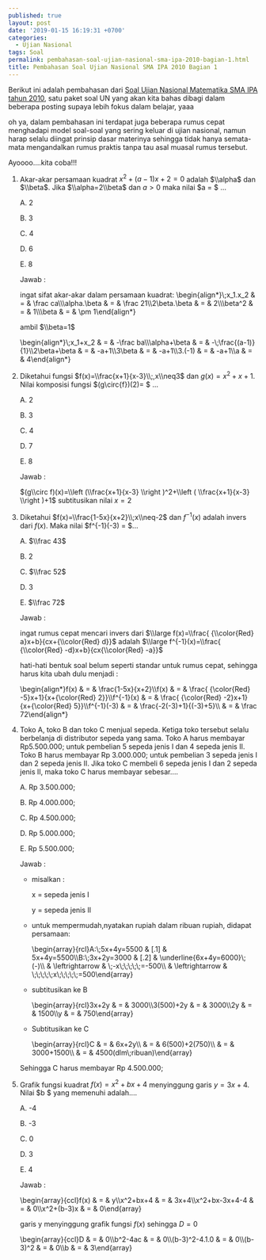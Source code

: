 ```yaml
---
published: true
layout: post
date: '2019-01-15 16:19:31 +0700'
categories:
  - Ujian Nasional
tags: Soal
permalink: pembahasan-soal-ujian-nasional-sma-ipa-2010-bagian-1.html
title: Pembahasan Soal Ujian Nasional SMA IPA 2010 Bagian 1
---
```

Berikut ini adalah pembahasan dari [Soal Ujian Nasional Matematika SMA IPA tahun 2010]({{site.baseurl}}/soal-ujian-nasional-sma-ipa-2010.html), satu paket soal UN yang akan kita bahas dibagi dalam beberapa posting supaya lebih fokus dalam belajar, yaaa

oh ya, dalam pembahasan ini terdapat juga beberapa rumus cepat menghadapi model soal-soal yang sering keluar di ujian nasional, namun harap selalu diingat prinsip dasar materinya sehingga tidak hanya semata-mata mengandalkan rumus praktis tanpa tau asal muasal rumus tersebut.

Ayoooo….kita coba!!!

1.  Akar-akar persamaan kuadrat $x^2+(a-1)x+2=0$ adalah $\\alpha$ dan $\\beta$. Jika $\\alpha=2\\beta$ dan $a > 0$ maka nilai $a = $ …
    
    A. 2
    
    B. 3
    
    C. 4
    
    D. 6
    
    E. 8
    
    Jawab :
    
    ingat sifat akar-akar dalam persamaan kuadrat: \\begin{align\*}\\;x\_1.x\_2 & = & \\frac ca\\\\\\alpha.\\beta & = & \\frac 21\\\\2\\beta.\\beta & = & 2\\\\\\beta^2 & = & 1\\\\\\beta & = & \\pm 1\\end{align\*}
    
    ambil $\\beta=1$
    
    \\begin{align\*}\\;x\_1+x\_2 & = & -\\frac ba\\\\\\alpha+\\beta & = & -\\;\\frac{(a-1)}{1}\\\\2\\beta+\\beta & = & -a+1\\\\3\\beta & = & -a+1\\\\3.(-1) & = & -a+1\\\\a & = & 4\\end{align\*}
    
2.  Diketahui fungsi $f(x)=\\frac{x+1}{x-3}\\;,x\\neq3$ dan $g(x)=x^2+x+1$. Nilai komposisi fungsi $(g\\circ{f})(2)= $ ...
    
    A. 2
    
    B. 3
    
    C. 4
    
    D. 7
    
    E. 8
    
    Jawab :
    
    $(g\\circ f)(x)=\\left (\\frac{x+1}{x-3} \\right )^2+\\left ( \\frac{x+1}{x-3} \\right )+1$ subtitusikan nilai $x = 2$
    
3.  Diketahui $f(x)=\\frac{1-5x}{x+2}\\;x\\neq-2$ dan $f^{-1}(x)$ adalah invers dari $f(x)$. Maka nilai $f^{-1}(-3) = $...
    
    A. $\\frac 43$
    
    B. 2
    
    C. $\\frac 52$
    
    D. 3
    
    E. $\\frac 72$
    
    Jawab :
    
    ingat rumus cepat mencari invers dari $\\large f(x)=\\frac{ {\\color{Red} a}x+b}{cx+{\\color{Red} d}}$ adalah $\\large f^{-1}(x)=\\frac{ {\\color{Red} -d}x+b}{cx{\\color{Red} -a}}$
    
    hati-hati bentuk soal belum seperti standar untuk rumus cepat, sehingga harus kita ubah dulu menjadi :
    
    \\begin{align\*}f(x) & = & \\frac{1-5x}{x+2}\\\\f(x) & = & \\frac{ {\\color{Red} -5}x+1}{x+{\\color{Red} 2}}\\\\f^{-1}(x) & = & \\frac{ {\\color{Red} -2}x+1}{x+{\\color{Red} 5}}\\\\f^{-1}(-3) & = & \\frac{-2(-3)+1}{(-3)+5}\\\\ & = & \\frac 72\\end{align\*}
    
4.  Toko A, toko B dan toko C menjual sepeda. Ketiga toko tersebut selalu berbelanja di distributor sepeda yang sama. Toko A harus membayar Rp5.500.000; untuk pembelian 5 sepeda jenis I dan 4 sepeda jenis II. Toko B harus membayar Rp 3.000.000; untuk pembelian 3 sepeda jenis I dan 2 sepeda jenis II. Jika toko C membeli 6 sepeda jenis I dan 2 sepeda jenis II, maka toko C harus membayar sebesar….
    
    A. Rp 3.500.000;
    
    B. Rp 4.000.000;
    
    C. Rp 4.500.000;
    
    D. Rp 5.000.000;
    
    E. Rp 5.500.000;
    
    Jawab :
    
    *   misalkan :
        
        x = sepeda jenis I
        
        y = sepeda jenis II
        
    *   untuk mempermudah,nyatakan rupiah dalam ribuan rupiah, didapat persamaan:
        
        \\begin{array}{rcl}A:\\;5x+4y=5500 & \[.1\] & 5x+4y=5500\\\\B:\\;3x+2y=3000 & \[.2\] & \\underline{6x+4y=6000}\\;(-)\\\\ & \\leftrightarrow & \\;-x\\;\\;\\;\\;\\;=-500\\\\ & \\leftrightarrow & \\;\\;\\;\\;\\;x\\;\\;\\;\\;\\;=500\\end{array}
        
    *   subtitusikan ke B
        
        \\begin{array}{rcl}3x+2y & = & 3000\\\\3(500)+2y & = & 3000\\\\2y & = & 1500\\\\y & = & 750\\end{array}
        
    *   Subtitusikan ke C
        
        \\begin{array}{rcl}C & = & 6x+2y\\\\ & = & 6(500)+2(750)\\\\ & = & 3000+1500\\\\ & = & 4500(dlm\\;ribuan)\\end{array}
        
    
    Sehingga C harus membayar Rp 4.500.000;
    
5.  Grafik fungsi kuadrat $f(x)=x^2+bx+4$ menyinggung garis $y=3x+4$. Nilai $b $ yang memenuhi adalah….
    
    A. -4
    
    B. -3
    
    C. 0
    
    D. 3
    
    E. 4
    
    Jawab :
    
    \\begin{array}{ccl}f(x) & = & y\\\\x^2+bx+4 & = & 3x+4\\\\x^2+bx-3x+4-4 & = & 0\\\\x^2+(b-3)x & = & 0\\end{array}
    
    garis y menyinggung grafik fungsi $f(x)$ sehingga $D = 0$
    
    \\begin{array}{ccl}D & = & 0\\\\b^2-4ac & = & 0\\\\(b-3)^2-4.1.0 & = & 0\\\\(b-3)^2 & = & 0\\\\b & = & 3\\end{array}
